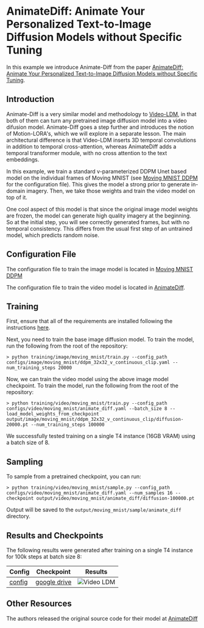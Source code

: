 # AnimateDiff: Animate Your Personalized Text-to-Image Diffusion Models without Specific Tuning

In this example we introduce Animate-Diff from the paper [AnimateDiff: Animate Your Personalized Text-to-Image Diffusion Models without Specific Tuning](https://arxiv.org/abs/2307.04725).

## Introduction

Animate-Diff is a very similar model and methodology to [Video-LDM](https://arxiv.org/abs/2304.08818), in that both of them can turn any pretrained image diffusion model into a video difusion model. Animate-Diff goes a step further and introduces the notion of Motion-LORA's, which we will explore in a separate lesson. The main architectural difference is that Video-LDM inserts 3D temporal convolutions in addition to temporal cross-attention, whereas AnimateDiff adds a temporal transformer module, with no cross attention to the text embeddings.

In this example, we train a standard v-parameterized DDPM Unet based model on the individual frames of Moving MNIST (see [Moving MNIST DDPM](https://github.com/swookey-thinky/xdiffusion/blob/main/configs/image/moving_mnist/ddpm_32x32_v_continuous_clip.yaml) for the configuration file). This gives the model a strong prior to generate in-domain imagery. Then, we take those weights and train the video model on top of it.

One cool aspect of this model is that since the original image model weights are frozen, the model can generate high quality imagery at the beginning. So at the initial step, you will see correctly generated frames, but with no temporal consistency. This differs from the usual first step of an untrained model, which predicts random noise.

## Configuration File

The configuration file to train the image model is located in [Moving MNIST DDPM](https://github.com/swookey-thinky/xdiffusion/blob/main/configs/image/moving_mnist/ddpm_32x32_v_continuous_clip.yaml)

The configuration file to train the video model is located in [AnimateDiff](https://github.com/swookey-thinky/xdiffusion/blob/main/configs/video/moving_mnist/animate_diff.yaml).

## Training

First, ensure that all of the requirements are installed following the instructions [here](https://github.com/swookey-thinky/xdiffusion?tab=readme-ov-file#requirements).

Next, you need to train the base image diffusion model. To train the model, run the following from the root of the repository:

```
> python training/image/moving_mnist/train.py --config_path configs/image/moving_mnist/ddpm_32x32_v_continuous_clip.yaml --num_training_steps 20000
```

Now, we can train the video model using the above image model checkpoint. To train the model, run the following from the root of the repository:

```
> python training/video/moving_mnist/train.py --config_path configs/video/moving_mnist/animate_diff.yaml --batch_size 8 --load_model_weights_from_checkpoint output/image/moving_mnist/ddpm_32x32_v_continuous_clip/diffusion-20000.pt --num_training_steps 100000
```

We successfully tested training on a single T4 instance (16GB VRAM) using a batch size of 8.

## Sampling

To sample from a pretrained checkpoint, you can run:

```
> python training/video/moving_mnist/sample.py --config_path configs/video/moving_mnist/animate_diff.yaml --num_samples 16 --checkpoint output/video/moving_mnist/animate_diff/diffusion-100000.pt
```

Output will be saved to the `output/moving_mnist/sample/animate_diff` directory.

## Results and Checkpoints

The following results were generated after training on a single T4 instance for 100k steps at batch size 8:

| Config | Checkpoint | Results
| ------ | ---------- | -------
| [config](https://github.com/swookey-thinky/xdiffusion/blob/main/configs/video/moving_mnist/animate_diff.yaml) | [google drive](https://drive.google.com/file/d/1FlyvW7g1GhU5XqHKqaHMoafnr0hdCuXr/view?usp=sharing) | ![Video LDM](https://drive.google.com/uc?export=view&id=11EJWvEilKqmrGabCRvjM5CxW6I7mWEEg)

## Other Resources

The authors released the original source code for their model at [AnimateDiff](https://github.com/guoyww/AnimateDiff/)